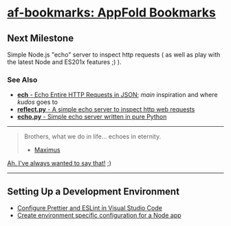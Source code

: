 # [af-bookmarks: AppFold Bookmarks](bookmarks.appfold.net)

## Next Milestone

Simple Node.js "echo" server to inspect http requests ( as well as play with the latest Node and ES201x features ;) ).

### See Also

* [**ech** - Echo Entire HTTP Requests in JSON](https://www.npmjs.com/package/ech); _main_ inspiration and where _kudos_ goes to
* [**reflect.py** - A simple echo server to inspect http web requests](https://gist.github.com/huyng/814831)
* [**echo.py** - Simple echo server written in pure Python](https://gist.github.com/solusipse/6419144)

---

> Brothers, what we do in life... echoes in eternity.
>
> * [Maximus](http://www.imdb.com/title/tt0172495/characters/nm0000128?ref_=tt_cl_t1)

[Ah. I've always wanted to say that!](https://getyarn.io/yarn-clip/b1cc7e8e-06fe-493f-a920-85131c927723) ;)

---

## Setting Up a Development Environment

* [Configure Prettier and ESLint in Visual Studio Code](https://www.39digits.com/configure-prettier-and-eslint-in-visual-studio-code/)
* [Create environment specific configuration for a Node app](https://www.39digits.com/create-environment-specific-config-for-a-node-app/)
